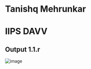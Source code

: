 # Tanishq Mehrunkar
# IIPS DAVV
## Output 1.1.r
![image](https://github.com/TanishqMehrunkarIIPSDAVV/Data-Science/assets/120441879/0e814785-7b6b-4efe-aca1-b1ea1dab07de)
